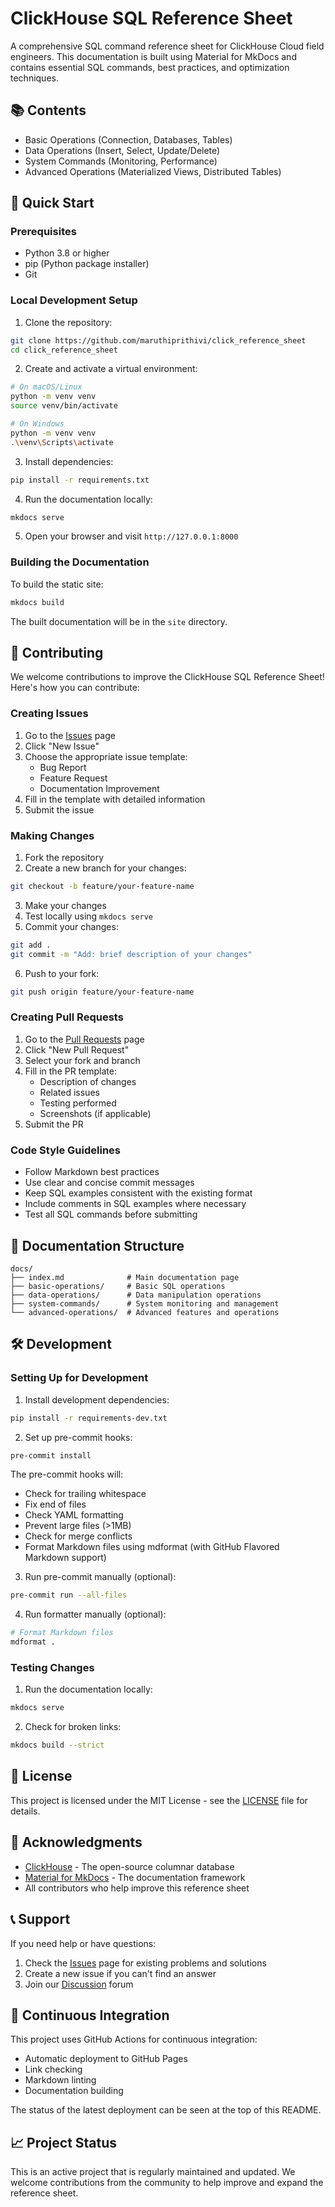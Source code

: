 # ClickHouse SQL Reference Sheet

A comprehensive SQL command reference sheet for ClickHouse Cloud field engineers. This documentation is built using
Material for MkDocs and contains essential SQL commands, best practices, and optimization techniques.

## 📚 Contents

- Basic Operations (Connection, Databases, Tables)
- Data Operations (Insert, Select, Update/Delete)
- System Commands (Monitoring, Performance)
- Advanced Operations (Materialized Views, Distributed Tables)

## 🚀 Quick Start

### Prerequisites

- Python 3.8 or higher
- pip (Python package installer)
- Git

### Local Development Setup

1. Clone the repository:

```bash
git clone https://github.com/maruthiprithivi/click_reference_sheet
cd click_reference_sheet
```

2. Create and activate a virtual environment:

```bash
# On macOS/Linux
python -m venv venv
source venv/bin/activate

# On Windows
python -m venv venv
.\venv\Scripts\activate
```

3. Install dependencies:

```bash
pip install -r requirements.txt
```

4. Run the documentation locally:

```bash
mkdocs serve
```

5. Open your browser and visit `http://127.0.0.1:8000`

### Building the Documentation

To build the static site:

```bash
mkdocs build
```

The built documentation will be in the `site` directory.

## 🤝 Contributing

We welcome contributions to improve the ClickHouse SQL Reference Sheet! Here's how you can contribute:

### Creating Issues

1. Go to the [Issues](https://github.com/maruthiprithivi/click_reference_sheet/issues) page
2. Click "New Issue"
3. Choose the appropriate issue template:
   - Bug Report
   - Feature Request
   - Documentation Improvement
4. Fill in the template with detailed information
5. Submit the issue

### Making Changes

1. Fork the repository
2. Create a new branch for your changes:

```bash
git checkout -b feature/your-feature-name
```

3. Make your changes
4. Test locally using `mkdocs serve`
5. Commit your changes:

```bash
git add .
git commit -m "Add: brief description of your changes"
```

6. Push to your fork:

```bash
git push origin feature/your-feature-name
```

### Creating Pull Requests

1. Go to the [Pull Requests](https://github.com/maruthiprithivi/click_reference_sheet/pulls) page
2. Click "New Pull Request"
3. Select your fork and branch
4. Fill in the PR template:
   - Description of changes
   - Related issues
   - Testing performed
   - Screenshots (if applicable)
5. Submit the PR

### Code Style Guidelines

- Follow Markdown best practices
- Use clear and concise commit messages
- Keep SQL examples consistent with the existing format
- Include comments in SQL examples where necessary
- Test all SQL commands before submitting

## 📝 Documentation Structure

```
docs/
├── index.md              # Main documentation page
├── basic-operations/     # Basic SQL operations
├── data-operations/      # Data manipulation operations
├── system-commands/      # System monitoring and management
└── advanced-operations/  # Advanced features and operations
```

## 🛠 Development

### Setting Up for Development

1. Install development dependencies:

```bash
pip install -r requirements-dev.txt
```

2. Set up pre-commit hooks:

```bash
pre-commit install
```

The pre-commit hooks will:

- Check for trailing whitespace
- Fix end of files
- Check YAML formatting
- Prevent large files (>1MB)
- Check for merge conflicts
- Format Markdown files using mdformat (with GitHub Flavored Markdown support)

3. Run pre-commit manually (optional):

```bash
pre-commit run --all-files
```

4. Run formatter manually (optional):

```bash
# Format Markdown files
mdformat .
```

### Testing Changes

1. Run the documentation locally:

```bash
mkdocs serve
```

2. Check for broken links:

```bash
mkdocs build --strict
```

## 📄 License

This project is licensed under the MIT License - see the [LICENSE](LICENSE) file for details.

## 🙏 Acknowledgments

- [ClickHouse](https://clickhouse.com/) - The open-source columnar database
- [Material for MkDocs](https://squidfunk.github.io/mkdocs-material/) - The documentation framework
- All contributors who help improve this reference sheet

## 📞 Support

If you need help or have questions:

1. Check the [Issues](https://github.com/maruthiprithivi/click_reference_sheet/issues) page for existing problems and
   solutions
2. Create a new issue if you can't find an answer
3. Join our [Discussion](https://github.com/maruthiprithivi/click_reference_sheet/discussions) forum

## 🔄 Continuous Integration

This project uses GitHub Actions for continuous integration:

- Automatic deployment to GitHub Pages
- Link checking
- Markdown linting
- Documentation building

The status of the latest deployment can be seen at the top of this README.

## 📈 Project Status

This is an active project that is regularly maintained and updated. We welcome contributions from the community to help
improve and expand the reference sheet.
